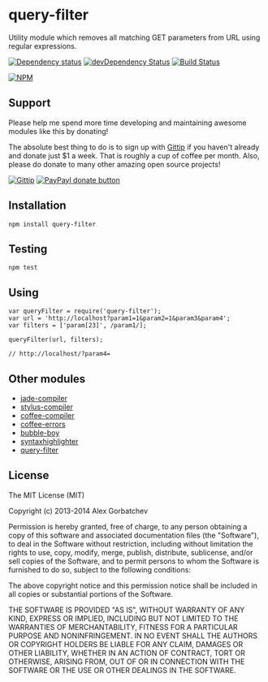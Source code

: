 # query-filter

Utility module which removes all matching GET parameters from URL using regular expressions.

[![Dependency status](https://david-dm.org/alexgorbatchev/query-filter.png)](https://david-dm.org/alexgorbatchev/query-filter)
[![devDependency Status](https://david-dm.org/alexgorbatchev/query-filter/dev-status.png)](https://david-dm.org/alexgorbatchev/query-filter#info=devDependencies)
[![Build Status](https://secure.travis-ci.org/alexgorbatchev/query-filter.png?branch=master)](https://travis-ci.org/alexgorbatchev/query-filter)

[![NPM](https://nodei.co/npm/query-filter.png?downloads=true)](https://npmjs.org/package/query-filter)

## Support

Please help me spend more time developing and maintaining awesome modules like this by donating!

The absolute best thing to do is to sign up with [Gittip](http://gittip.com) if you haven't already and donate just $1 a week. That is roughly a cup of coffee per month. Also, please do donate to many other amazing open source projects!

[![Gittip](http://img.shields.io/gittip/alexgorbatchev.png)](https://www.gittip.com/alexgorbatchev/)
[![PayPayl donate button](http://img.shields.io/paypal/donate.png?color=yellow)](https://www.paypal.com/cgi-bin/webscr?cmd=_s-xclick&hosted_button_id=PSDPM9268P8RW "Donate once-off to this project using Paypal")

## Installation

    npm install query-filter

## Testing

    npm test

## Using

    var queryFilter = require('query-filter');
    var url = 'http://localhost?param1=1&param2=1&param3&param4';
    var filters = ['param[23]', /param1/];

    queryFilter(url, filters);

    // http://localhost/?param4=

## Other modules

* [jade-compiler](https://github.com/alexgorbatchev/jade-compiler)
* [stylus-compiler](https://github.com/alexgorbatchev/stylus-compiler)
* [coffee-compiler](https://github.com/alexgorbatchev/coffee-compiler)
* [coffee-errors](https://github.com/alexgorbatchev/coffee-errors)
* [bubble-boy](https://github.com/alexgorbatchev/bubble-boy)
* [syntaxhighlighter](https://github.com/alexgorbatchev/syntaxhighlighter)
* [query-filter](https://github.com/alexgorbatchev/query-filter)

## License

The MIT License (MIT)

Copyright (c) 2013-2014 Alex Gorbatchev

Permission is hereby granted, free of charge, to any person obtaining a copy
of this software and associated documentation files (the "Software"), to deal
in the Software without restriction, including without limitation the rights
to use, copy, modify, merge, publish, distribute, sublicense, and/or sell
copies of the Software, and to permit persons to whom the Software is
furnished to do so, subject to the following conditions:

The above copyright notice and this permission notice shall be included in
all copies or substantial portions of the Software.

THE SOFTWARE IS PROVIDED "AS IS", WITHOUT WARRANTY OF ANY KIND, EXPRESS OR
IMPLIED, INCLUDING BUT NOT LIMITED TO THE WARRANTIES OF MERCHANTABILITY,
FITNESS FOR A PARTICULAR PURPOSE AND NONINFRINGEMENT. IN NO EVENT SHALL THE
AUTHORS OR COPYRIGHT HOLDERS BE LIABLE FOR ANY CLAIM, DAMAGES OR OTHER
LIABILITY, WHETHER IN AN ACTION OF CONTRACT, TORT OR OTHERWISE, ARISING FROM,
OUT OF OR IN CONNECTION WITH THE SOFTWARE OR THE USE OR OTHER DEALINGS IN
THE SOFTWARE.
